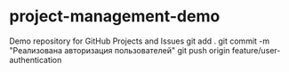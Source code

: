 # project-management-demo
Demo repository for GitHub Projects and Issues
git add .
git commit -m "Реализована авторизация пользователей"
git push origin feature/user-authentication
